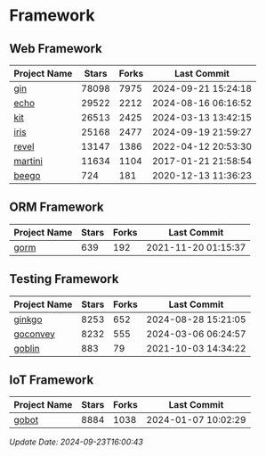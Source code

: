# Framework

## Web Framework
| Project Name | Stars | Forks | Last Commit |
| ------------ | ----- | ----- | ----------- |
| [gin](https://github.com/gin-gonic/gin) | 78098 | 7975 | 2024-09-21 15:24:18 |
| [echo](https://github.com/labstack/echo) | 29522 | 2212 | 2024-08-16 06:16:52 |
| [kit](https://github.com/go-kit/kit) | 26513 | 2425 | 2024-03-13 13:42:15 |
| [iris](https://github.com/kataras/iris) | 25168 | 2477 | 2024-09-19 21:59:27 |
| [revel](https://github.com/revel/revel) | 13147 | 1386 | 2022-04-12 20:53:30 |
| [martini](https://github.com/go-martini/martini) | 11634 | 1104 | 2017-01-21 21:58:54 |
| [beego](https://github.com/astaxie/beego) | 724 | 181 | 2020-12-13 11:36:23 |

## ORM Framework
| Project Name | Stars | Forks | Last Commit |
| ------------ | ----- | ----- | ----------- |
| [gorm](https://github.com/jinzhu/gorm) | 639 | 192 | 2021-11-20 01:15:37 |

## Testing Framework
| Project Name | Stars | Forks | Last Commit |
| ------------ | ----- | ----- | ----------- |
| [ginkgo](https://github.com/onsi/ginkgo) | 8253 | 652 | 2024-08-28 15:21:05 |
| [goconvey](https://github.com/smartystreets/goconvey) | 8232 | 555 | 2024-03-06 06:24:57 |
| [goblin](https://github.com/franela/goblin) | 883 | 79 | 2021-10-03 14:34:22 |

## IoT Framework
| Project Name | Stars | Forks | Last Commit |
| ------------ | ----- | ----- | ----------- |
| [gobot](https://github.com/hybridgroup/gobot) | 8884 | 1038 | 2024-01-07 10:02:29 |

*Update Date: 2024-09-23T16:00:43*